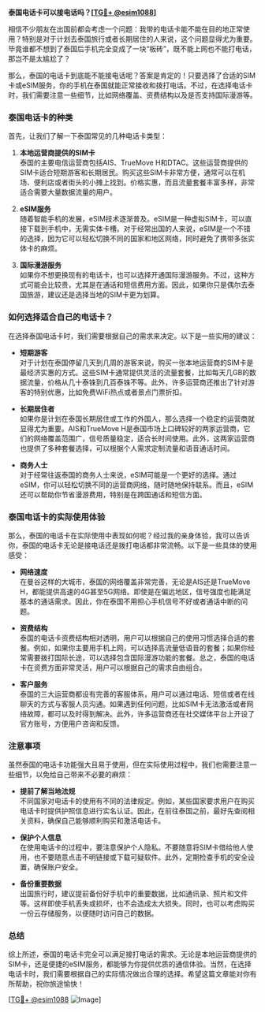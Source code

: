 **泰国电话卡可以接电话吗？[[TG💪+ @esim1088](https://t.me/s/esim1088)]**

相信不少朋友在出国前都会考虑一个问题：我带的电话卡能不能在目的地正常使用？特别是对于计划去泰国旅行或者长期居住的人来说，这个问题显得尤为重要。毕竟谁都不想到了泰国后手机完全变成了一块“板砖”，既不能上网也不能打电话，那岂不是太尴尬了？

那么，泰国的电话卡到底能不能接电话呢？答案是肯定的！只要选择了合适的SIM卡或eSIM服务，你的手机在泰国就能正常接收和拨打电话。不过，在选择电话卡时，我们需要注意一些细节，比如网络覆盖、资费结构以及是否支持国际漫游等。

### 泰国电话卡的种类

首先，让我们了解一下泰国常见的几种电话卡类型：

1. **本地运营商提供的SIM卡**  
   泰国的主要电信运营商包括AIS、TrueMove H和DTAC。这些运营商提供的SIM卡适合短期游客和长期居民。购买这些SIM卡非常方便，通常可以在机场、便利店或者街头的小摊上找到。价格实惠，而且流量套餐丰富多样，非常适合需要大量数据流量的用户。

2. **eSIM服务**  
   随着智能手机的发展，eSIM技术逐渐普及。eSIM是一种虚拟SIM卡，可以直接下载到手机中，无需实体卡槽。对于经常出国的人来说，eSIM是一个不错的选择，因为它可以轻松切换不同的国家和地区网络，同时避免了携带多张实体卡的麻烦。

3. **国际漫游服务**  
   如果你不想更换现有的电话卡，也可以选择开通国际漫游服务。不过，这种方式可能会比较贵，尤其是在通话和短信费用方面。因此，如果你只是偶尔去泰国旅游，建议还是选择当地的SIM卡更为划算。

### 如何选择适合自己的电话卡？

在选择泰国电话卡时，我们需要根据自己的需求来决定。以下是一些实用的建议：

- **短期游客**  
  对于计划在泰国停留几天到几周的游客来说，购买一张本地运营商的SIM卡是最经济实惠的方式。这些SIM卡通常提供灵活的流量套餐，比如每天几GB的数据流量，价格从几十泰铢到几百泰铢不等。此外，许多运营商还推出了针对游客的特别优惠，比如免费WiFi热点或者景点门票折扣。

- **长期居住者**  
  如果你是计划在泰国长期居住或工作的外国人，那么选择一个稳定的运营商就显得尤为重要。AIS和TrueMove H是泰国市场上口碑较好的两家运营商，它们的网络覆盖范围广，信号质量稳定，适合长时间使用。此外，这两家运营商也提供了多种套餐选择，可以根据个人需求定制流量和语音通话时间。

- **商务人士**  
  对于经常往返泰国的商务人士来说，eSIM可能是一个更好的选择。通过eSIM，你可以轻松切换不同的运营商网络，随时随地保持联系。而且，eSIM还可以帮助你节省漫游费用，特别是在跨国通话和短信方面。

### 泰国电话卡的实际使用体验

那么，泰国的电话卡在实际使用中表现如何呢？经过我的亲身体验，我可以告诉你，泰国的电话卡无论是接电话还是拨打电话都非常流畅。以下是一些具体的使用感受：

- **网络速度**  
  在曼谷这样的大城市，泰国的网络覆盖非常完善，无论是AIS还是TrueMove H，都能提供高速的4G甚至5G网络。即使是在偏远地区，信号强度也能满足基本的通话需求。因此，你在泰国不用担心手机信号不好或者通话中断的问题。

- **资费结构**  
  泰国的电话卡资费结构相对透明，用户可以根据自己的使用习惯选择合适的套餐。例如，如果你主要用手机上网，可以选择高流量低语音的套餐；如果你经常需要拨打国际长途，可以选择包含国际漫游功能的套餐。总之，泰国的电话卡在资费方面非常灵活，用户可以根据自己的需求自由组合。

- **客户服务**  
  泰国的三大运营商都设有完善的客服体系，用户可以通过电话、短信或者在线聊天的方式与客服人员沟通。如果遇到任何问题，比如SIM卡无法激活或者网络故障，都可以及时得到解决。此外，许多运营商还在社交媒体平台上开设了官方账号，方便用户咨询和反馈。

### 注意事项

虽然泰国的电话卡功能强大且易于使用，但在实际使用过程中，我们也需要注意一些细节，以免给自己带来不必要的麻烦：

- **提前了解当地法规**  
  不同国家对电话卡的使用有不同的法律规定。例如，某些国家要求用户在购买电话卡时提供护照信息进行实名认证。因此，在前往泰国之前，最好先查阅相关资料，确保自己能够顺利购买和激活电话卡。

- **保护个人信息**  
  在使用电话卡的过程中，要注意保护个人隐私。不要随意将SIM卡借给他人使用，也不要随意点击不明链接或下载可疑软件。此外，定期检查手机的安全设置，确保账户安全。

- **备份重要数据**  
  出国旅行时，建议提前备份好手机中的重要数据，比如通讯录、照片和文件等。这样即使手机丢失或损坏，也不会造成太大损失。同时，也可以考虑购买一份云存储服务，以便随时访问自己的数据。

### 总结

综上所述，泰国的电话卡完全可以满足接打电话的需求。无论是本地运营商提供的SIM卡，还是便捷的eSIM服务，都能够为你提供优质的通信体验。当然，在选择电话卡时，我们需要根据自己的实际情况做出合理的选择。希望这篇文章能对你有所帮助，祝你旅途愉快！

[[TG💪+ @esim1088](https://t.me/s/esim1088) ![Image](https://i.postimg.cc/4NQfJmqS/Snipaste-2025-05-13-00-14-12.png)]